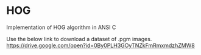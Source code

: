 # HOG
Implementation of HOG algorithm in ANSI C

Use the below link to download a dataset of .pgm images.
https://drive.google.com/open?id=0By0PLH3GOyTNZkFmRmxmdzhZMW8 
